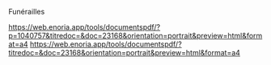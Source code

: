 Funérailles


https://web.enoria.app/tools/documentspdf/?p=1040757&titredoc=&doc=23168&orientation=portrait&preview=html&format=a4
https://web.enoria.app/tools/documentspdf/?titredoc=&doc=23168&orientation=portrait&preview=html&format=a4
